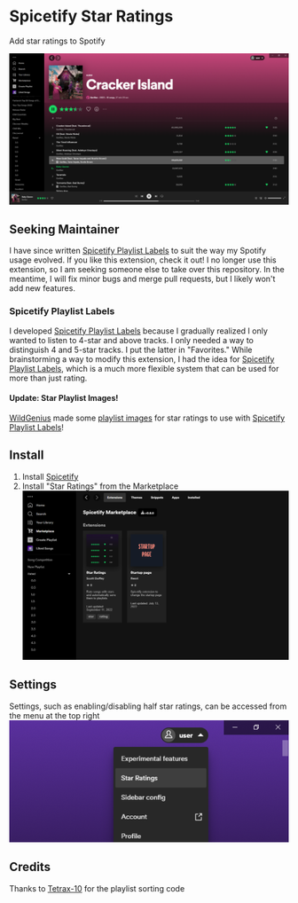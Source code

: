 # Spicetify Star Ratings

Add star ratings to Spotify

![Screenshot](screenshot.png)

## Seeking Maintainer

I have since written [Spicetify Playlist Labels](https://github.com/duffey/spicetify-playlist-labels) to suit the way my Spotify usage evolved. If you like this extension, check it out! I no longer use this extension, so I am seeking someone else to take over this repository. In the meantime, I will fix minor bugs and merge pull requests, but I likely won't add new features.

### Spicetify Playlist Labels
I developed [Spicetify Playlist Labels](https://github.com/duffey/spicetify-playlist-labels) because I gradually realized I only wanted to listen to 4-star and above tracks. I only needed a way to distinguish 4 and 5-star tracks. I put the latter in "Favorites." While brainstorming a way to modify this extension, I had the idea for [Spicetify Playlist Labels](https://github.com/duffey/spicetify-playlist-labels), which is a much more flexible system that can be used for more than just rating.

#### Update: Star Playlist Images!
[WildGenius](https://github.com/WildGenius) made some [playlist images](https://github.com/duffey/spicetify-playlist-labels#star-rating-playlist-images) for star ratings to use with [Spicetify Playlist Labels](https://github.com/duffey/spicetify-playlist-labels)!

## Install

1. Install [Spicetify](https://spicetify.app)
2. Install "Star Ratings" from the Marketplace
   ![Install](install.png)

## Settings

Settings, such as enabling/disabling half star ratings, can be accessed from the menu at the top right
![Settings](settings.png)

## Credits

Thanks to [Tetrax-10](https://github.com/Tetrax-10) for the playlist sorting code